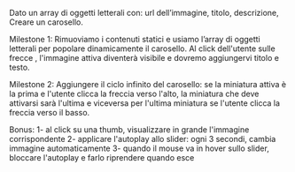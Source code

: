 Dato un array di oggetti letterali con:
url dell’immagine,
titolo,
descrizione,
Creare un carosello.

Milestone 1:
Rimuoviamo i contenuti statici e usiamo l’array di oggetti letterali per popolare dinamicamente il carosello.
Al click dell'utente sulle frecce , l'immagine attiva diventerà visibile e dovremo aggiungervi titolo e testo.

Milestone 2:
Aggiungere il ciclo infinito del carosello: se la miniatura attiva è la prima e l'utente clicca la freccia verso l'alto, la miniatura che deve attivarsi sarà l'ultima e viceversa per l'ultima miniatura se l'utente clicca la freccia verso il basso.


Bonus:
1- al click su una thumb, visualizzare in grande l'immagine corrispondente
2- applicare l'autoplay allo slider: ogni 3 secondi, cambia immagine automaticamente
3- quando il mouse va in hover sullo slider, bloccare l'autoplay e farlo riprendere quando esce